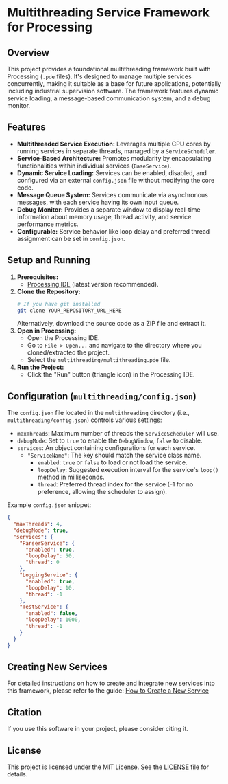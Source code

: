 # Multithreading Service Framework for Processing

## Overview

This project provides a foundational multithreading framework built with Processing (`.pde` files). It's designed to manage multiple services concurrently, making it suitable as a base for future applications, potentially including industrial supervision software. The framework features dynamic service loading, a message-based communication system, and a debug monitor.

## Features

*   **Multithreaded Service Execution:** Leverages multiple CPU cores by running services in separate threads, managed by a `ServiceScheduler`.
*   **Service-Based Architecture:** Promotes modularity by encapsulating functionalities within individual services (`BaseService`).
*   **Dynamic Service Loading:** Services can be enabled, disabled, and configured via an external `config.json` file without modifying the core code.
*   **Message Queue System:** Services communicate via asynchronous messages, with each service having its own input queue.
*   **Debug Monitor:** Provides a separate window to display real-time information about memory usage, thread activity, and service performance metrics.
*   **Configurable:** Service behavior like loop delay and preferred thread assignment can be set in `config.json`.

## Setup and Running

1.  **Prerequisites:**
    *   [Processing IDE](https://processing.org/download) (latest version recommended).
2.  **Clone the Repository:**
    ```bash
    # If you have git installed
    git clone YOUR_REPOSITORY_URL_HERE
    ```
    Alternatively, download the source code as a ZIP file and extract it.
3.  **Open in Processing:**
    *   Open the Processing IDE.
    *   Go to `File > Open...` and navigate to the directory where you cloned/extracted the project.
    *   Select the `multithreading/multithreading.pde` file.
4.  **Run the Project:**
    *   Click the "Run" button (triangle icon) in the Processing IDE.

## Configuration (`multithreading/config.json`)

The `config.json` file located in the `multithreading` directory (i.e., `multithreading/config.json`) controls various settings:

*   `maxThreads`: Maximum number of threads the `ServiceScheduler` will use.
*   `debugMode`: Set to `true` to enable the `DebugWindow`, `false` to disable.
*   `services`: An object containing configurations for each service.
    *   `"ServiceName"`: The key should match the service class name.
        *   `enabled`: `true` or `false` to load or not load the service.
        *   `loopDelay`: Suggested execution interval for the service's `loop()` method in milliseconds.
        *   `thread`: Preferred thread index for the service (-1 for no preference, allowing the scheduler to assign).

Example `config.json` snippet:
```json
{
  "maxThreads": 4,
  "debugMode": true,
  "services": {
    "ParserService": {
      "enabled": true,
      "loopDelay": 50,
      "thread": 0
    },
    "LoggingService": {
      "enabled": true,
      "loopDelay": 10,
      "thread": -1
    },
    "TestService": {
      "enabled": false,
      "loopDelay": 1000,
      "thread": -1
    }
  }
}
```

## Creating New Services

For detailed instructions on how to create and integrate new services into this framework, please refer to the guide:
[How to Create a New Service](multithreading/HOW_TO_CREATE_A_SERVICE.md)

## Citation

If you use this software in your project, please consider citing it.

## License

This project is licensed under the MIT License. See the [LICENSE](LICENSE.md) file for details.
